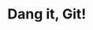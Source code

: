 <!-- .slide: data-background="img/background/usb-sticks.jpg" data-background-color="black" data-background-opacity="0.3"-->

# Dang it, Git!